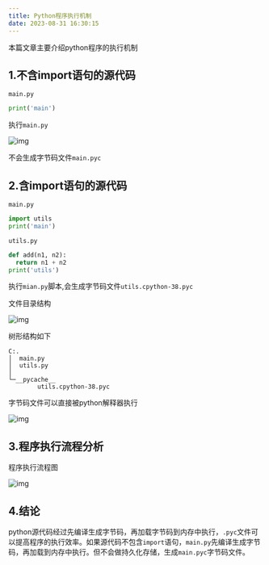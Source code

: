 ```yaml
---
title: Python程序执行机制
date: 2023-08-31 16:30:15
---
```


本篇文章主要介绍python程序的执行机制



## 1.不含import语句的源代码



```
main.py
```



```python
print('main')
```



执行`main.py`



![img](https://gitee.com/gmbjzg/xybc_gzh/raw/master/2021-7-15/1626339512157-image.png)



不会生成字节码文件`main.pyc`



## 2.含import语句的源代码



```
main.py
```



```python
import utils
print('main')
```



```
utils.py
```



```python
def add(n1, n2):
  return n1 + n2
print('utils')
```



执行`mian.py`脚本,会生成字节码文件`utils.cpython-38.pyc`



文件目录结构



![img](https://gitee.com/gmbjzg/xybc_gzh/raw/master/2021-7-15/1626332433142-image.png)



树形结构如下



```plain
C:.
│  main.py
│  utils.py
│
└─__pycache__
        utils.cpython-38.pyc
```



字节码文件可以直接被python解释器执行



![img](https://gitee.com/gmbjzg/xybc_gzh/raw/master/2021-7-15/1626339553593-image.png)



## 3.程序执行流程分析



程序执行流程图



![img](https://gitee.com/gmbjzg/xybc_gzh/raw/master/2021-7-15/1626335233829-%E6%9C%AA%E5%91%BD%E5%90%8D%E6%96%87%E4%BB%B6%20(1).jpg)



## 4.结论



python源代码经过先编译生成字节码，再加载字节码到内存中执行，`.pyc`文件可以提高程序的执行效率。如果源代码不包含`import`语句，`main.py`先编译生成字节码，再加载到内存中执行。但不会做持久化存储，生成`main.pyc`字节码文件。
